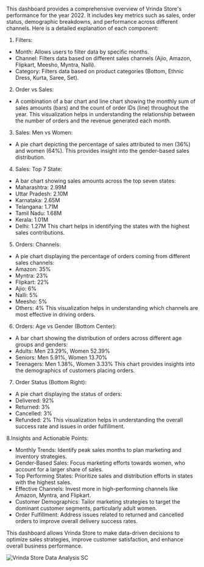 This dashboard provides a comprehensive overview of Vrinda Store's performance for the year 2022. It includes key metrics such as sales, order status, demographic breakdowns, and performance across different channels. Here is a detailed explanation of each component:

1. Filters:
- Month: Allows users to filter data by specific months.
- Channel: Filters data based on different sales channels (Ajio, Amazon, Flipkart, Meesho, Myntra, Nalli).
- Category: Filters data based on product categories (Bottom, Ethnic Dress, Kurta, Saree, Set).

2. Order vs Sales:
- A combination of a bar chart and line chart showing the monthly sum of sales amounts (bars) and the count of order IDs (line) throughout the year. This visualization helps in understanding the relationship between the number of orders and the revenue generated each month.

3. Sales: Men vs Women:
- A pie chart depicting the percentage of sales attributed to men (36%) and women (64%). This provides insight into the gender-based sales distribution.

4. Sales: Top 7 State:
- A bar chart showing sales amounts across the top seven states:
- Maharashtra: 2.99M
- Uttar Pradesh: 2.10M
- Karnataka: 2.65M
- Telangana: 1.71M
- Tamil Nadu: 1.68M
- Kerala: 1.01M
- Delhi: 1.27M
This chart helps in identifying the states with the highest sales contributions.

5. Orders: Channels:
- A pie chart displaying the percentage of orders coming from different sales channels:
- Amazon: 35%
- Myntra: 23%
- Flipkart: 22%
- Ajio: 6%
- Nalli: 5%
- Meesho: 5%
- Others: 4%
This visualization helps in understanding which channels are most effective in driving orders.

6. Orders: Age vs Gender (Bottom Center):
- A bar chart showing the distribution of orders across different age groups and genders:
- Adults: Men 23.29%, Women 52.39%
- Seniors: Men 5.91%, Women 13.70%
- Teenagers: Men 1.38%, Women 3.33%
This chart provides insights into the demographics of customers placing orders.

7. Order Status (Bottom Right):
- A pie chart displaying the status of orders:
- Delivered: 92%
- Returned: 3%
- Cancelled: 3%
- Refunded: 2%
This visualization helps in understanding the overall success rate and issues in order fulfillment.

8.Insights and Actionable Points:
- Monthly Trends: Identify peak sales months to plan marketing and inventory strategies.
- Gender-Based Sales: Focus marketing efforts towards women, who account for a larger share of sales.
- Top Performing States: Prioritize sales and distribution efforts in states with the highest sales.
- Effective Channels: Invest more in high-performing channels like Amazon, Myntra, and Flipkart.
- Customer Demographics: Tailor marketing strategies to target the dominant customer segments, particularly adult women.
- Order Fulfillment: Address issues related to returned and cancelled orders to improve overall delivery success rates.

This dashboard allows Vrinda Store to make data-driven decisions to optimize sales strategies, improve customer satisfaction, and enhance overall business performance.

![Vrinda Store Data Analysis SC](https://github.com/user-attachments/assets/3497cc38-20ff-46dd-8c29-47c012808b17)
